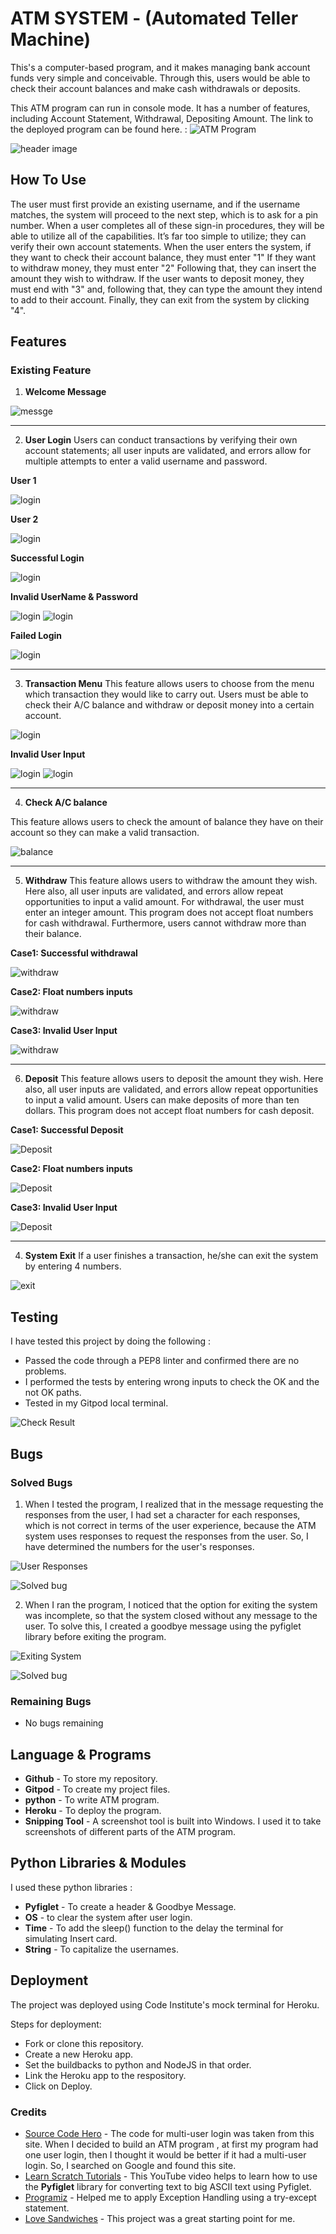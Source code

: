 # ATM SYSTEM - (Automated Teller Machine)

 This's a computer-based program, and it makes managing bank account funds very simple and conceivable. Through this, users would be able to check their account balances and make cash withdrawals or deposits.

 This ATM program can run in console mode. It has a number of features, including Account Statement, Withdrawal, Depositing Amount. 
 The link to the deployed program can be found here. : ![ATM Program]()


![header image](/readmefile/header.PNG)


## How To Use 

 The user must first provide an existing username, and if the username matches, the system will proceed to the next step, which is to ask for a pin number. When a user completes all of these sign-in procedures, they will be able to utilize all of the capabilities. It’s far too simple to utilize; they can verify their own account statements. When the user enters the system, if they want to check their account balance, they must enter "1" If they want to withdraw money, they must enter "2" Following that, they can insert the amount they wish to withdraw. If the user wants to deposit money, they must end with "3" and, following that, they can type the amount they intend to add to their account. Finally, they can exit from the system by clicking "4".


## Features

### Existing Feature


1. **Welcome Message**

![messge](/readmefile/header.PNG)

______

2. **User Login** 
 Users can conduct transactions by verifying their own account statements; all user inputs are validated, and errors allow for multiple attempts to enter a valid username and password.

**User 1**

![login](/readmefile/sediqalogin.PNG)

**User 2**

![login](/readmefile/hadid.PNG)

**Successful Login**

![login](/readmefile/successful_login.PNG)


**Invalid UserName & Password**

![login](/readmefile/invalid_username.PNG)
![login](/readmefile/invalid_password.PNG)


**Failed Login**

![login](/readmefile/failedlogin.PNG)

______

3. **Transaction Menu** 
 This feature allows users to choose from the menu which transaction they would like to carry out. Users must be able to check their A/C balance and withdraw or deposit money into a certain account.

![login](/readmefile/successful_login.PNG)


**Invalid User Input** 

![login](/readmefile/wrong_response.PNG)
![login](/readmefile/wrong_response2.PNG)


______

4. **Check A/C balance**

 This feature allows users to check the amount of balance they have on their account so they can make a valid transaction.

![balance](/readmefile/balance.PNG)

____________

5. **Withdraw**
 This feature allows users to withdraw the amount they wish. Here also, all user inputs are validated, and errors allow repeat opportunities to input a valid amount. For withdrawal, the user must enter an integer amount. This program does not accept float numbers for cash withdrawal. Furthermore, users cannot withdraw more than their balance.

**Case1: Successful withdrawal**

![withdraw](/readmefile/withdraw.PNG)


**Case2: Float numbers inputs**

![withdraw](/readmefile/float_withdraw.PNG)


**Case3: Invalid User Input**

![withdraw](/readmefile/grater_withdraw.PNG)

___________________

6. **Deposit**
 This feature allows users to deposit the amount they wish. Here also, all user inputs are validated, and errors allow repeat opportunities to input a valid amount. Users can make deposits of more than ten dollars. This program does not accept float numbers for cash deposit.

**Case1: Successful Deposit**

![Deposit](/readmefile/deposit.PNG)


**Case2: Float numbers inputs**

![Deposit](/readmefile/float_deposit.PNG)


**Case3: Invalid User Input**

![Deposit](/readmefile/small_deposit.PNG)

_______________________


4. **System Exit**
 If a user finishes a transaction, he/she can exit the system by entering 4 numbers.

![exit](/readmefile/exit.PNG)



## Testing

I have tested this project by doing the following :
- Passed the code through a PEP8 linter and confirmed there are no problems.
- I performed the tests by entering wrong inputs to check  the OK and the not OK paths.
- Tested in my Gitpod local terminal.

![Check Result](/readmefile/check2.PNG)


## Bugs

### Solved Bugs

1. When I tested the program, I realized that in the message requesting the responses from the user, I had set a character for each responses, which is not correct in terms of the user experience, because the ATM system uses responses to request the responses from the user. So, I have determined the numbers for the user's responses.

![User Responses](/readmefile/debug.PNG)

![Solved bug](/readmefile/solved.PNG)


2. When I ran the program, I noticed that the option for exiting the system was incomplete, so that the system closed without any message to the user. To solve this, I created a goodbye message using the pyfiglet library before exiting the program.

![Exiting System](/readmefile/bug_exit.PNG)

![Solved bug](/readmefile/solvedd.PNG)

### Remaining Bugs
    
- No bugs remaining

## Language & Programs

- **Github** - To store my repository.
- **Gitpod** - To create my project files.
- **python** - To write ATM program.
- **Heroku** - To deploy the program.
- **Snipping Tool** - A screenshot tool is built into Windows. I used it to take screenshots of different parts of the ATM program.


## Python Libraries & Modules

I used these python libraries :

- **Pyfiglet** - To create a header & Goodbye Message.
- **OS** - to clear the system after user login.
- **Time** - To add the sleep() function to the delay the terminal for simulating Insert card.
- **String** - To capitalize the usernames.



## Deployment

The project was deployed using Code Institute's mock terminal for Heroku.

Steps for deployment:
- Fork or clone this repository.
- Create a new Heroku app.
- Set the buildbacks to python and NodeJS in that order.
- Link the Heroku app to the respository.
- Click on Deploy.

### Credits

- [Source Code Hero](https://sourcecodehero.com/atm-program-in-python-with-source-code/) - The code for multi-user login was taken from this site. When I decided to build an ATM program , at first my program had one user login, then I thought it would be better if it had a multi-user login. So, I searched on Google and found this site.
- [Learn Scratch Tutorials](https://www.youtube.com/watch?v=U1aUteSg2a4&list=WL&index=2&t=415s) - This YouTube video helps to learn how to use the **Pyfiglet** library for converting text to big ASCII text using Pyfiglet.
- [Programiz](https://www.programiz.com/python-programming/exception-handling) - Helped me to apply Exception Handling using a try-except statement.
- [Love Sandwiches](https://github.com/Code-Institute-Solutions/love-sandwiches-p5-sourcecode) - This project was a great starting point for me.








